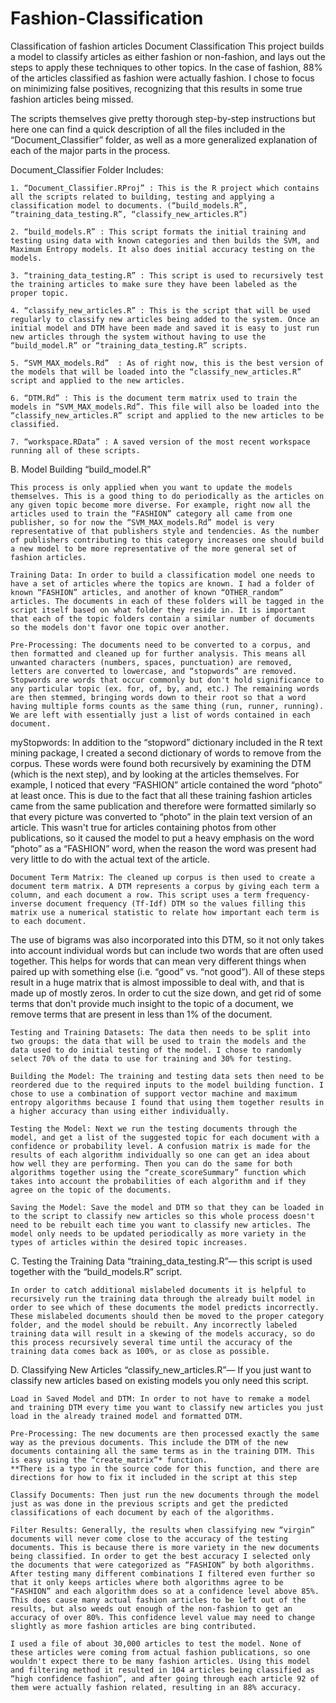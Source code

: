 # Fashion-Classification
Classification of fashion articles 
Document Classification
This project builds a model to classify articles as either fashion or non-fashion, and lays out the steps to apply these techniques to other topics. In the case of fashion, 88% of the articles classified as fashion were actually fashion. I chose to focus on minimizing false positives, recognizing that this results in some true fashion articles being missed. 

The scripts themselves give pretty thorough step-by-step instructions but here one can find a quick description of all the files included in the “Document_Classifier” folder, as well as a more generalized explanation of each of the major parts in the process. 

Document_Classifier Folder Includes: 

	1. “Document_Classifier.RProj” : This is the R project which contains all the scripts related to building, testing and applying a classification model to documents. (“build_models.R”, “training_data_testing.R”, “classify_new_articles.R”) 

	2. “build_models.R” : This script formats the initial training and testing using data with known categories and then builds the SVM, and Maximum Entropy models. It also does initial accuracy testing on the models.

	3. “training_data_testing.R” : This script is used to recursively test the training articles to make sure they have been labeled as the proper topic.

	4. “classify_new_articles.R” : This is the script that will be used regularly to classify new articles being added to the system. Once an initial model and DTM have been made and saved it is easy to just run new articles through the system without having to use the “build_model.R” or “training_data_testing.R” scripts. 

	5. “SVM_MAX_models.Rd”  : As of right now, this is the best version of the models that will be loaded into the “classify_new_articles.R” script and applied to the new articles.

	6. “DTM.Rd” : This is the document term matrix used to train the models in “SVM_MAX_models.Rd”. This file will also be loaded into the “classify_new_articles.R” script and applied to the new articles to be classified. 

	7. “workspace.RData” : A saved version of the most recent workspace running all of these scripts. 

B. Model Building
	“build_model.R”

	This process is only applied when you want to update the models themselves. This is a good thing to do periodically as the articles on any given topic become more diverse. For example, right now all the articles used to train the “FASHION” category all came from one publisher, so for now the “SVM_MAX_models.Rd” model is very representative of that publishers style and tendencies. As the number of publishers contributing to this category increases one should build a new model to be more representative of the more general set of fashion articles. 

	Training Data: In order to build a classification model one needs to have a set of articles where the topics are known. I had a folder of known “FASHION” articles, and another of known “OTHER_random” articles. The documents in each of these folders will be tagged in the script itself based on what folder they reside in. It is important that each of the topic folders contain a similar number of documents so the models don't favor one topic over another. 

	Pre-Processing: The documents need to be converted to a corpus, and then formatted and cleaned up for further analysis. This means all unwanted characters (numbers, spaces, punctuation) are removed, letters are converted to lowercase, and “stopwords” are removed. Stopwords are words that occur commonly but don't hold significance to any particular topic (ex. for, of, by, and, etc.) The remaining words are then stemmed, bringing words down to their root so that a word having multiple forms counts as the same thing (run, runner, running).  We are left with essentially just a list of words contained in each document. 

myStopwords: In addition to the “stopword” dictionary included in the R text mining package, I created a second dictionary of words to remove from the corpus. These words were found both recursively by examining the DTM (which is the next step), and by looking at the articles themselves. For example, I noticed that every “FASHION” article contained the word “photo” at least once. This is due to the fact that all these training fashion articles came from the same publication and therefore were formatted similarly so that every picture was converted to “photo” in the plain text version of an article. This wasn't true for articles containing photos from other publications, so it caused the model to put a heavy emphasis on the word “photo” as a “FASHION” word, when the reason the word was present had very little to do with the actual text of the article. 

	Document Term Matrix: The cleaned up corpus is then used to create a document term matrix. A DTM represents a corpus by giving each term a column, and each document a row. This script uses a term frequency-inverse document frequency (Tf-Idf) DTM so the values filling this matrix use a numerical statistic to relate how important each term is to each document. 
The use of bigrams was also incorporated into this DTM, so it not only takes into account individual words but can include two words that are often used together. This helps for words that can mean very different things when paired up with something else (i.e. “good” vs. “not good”). All of these steps result in a huge matrix that is almost impossible to deal with, and that is made up of mostly zeros. In order to cut the size down, and get rid of some terms that don't provide much insight to the topic of a document, we remove terms that are present in less than 1% of the document. 

	Testing and Training Datasets: The data then needs to be split into two groups: the data that will be used to train the models and the data used to do initial testing of the model. I chose to randomly select 70% of the data to use for training and 30% for testing. 

	Building the Model: The training and testing data sets then need to be reordered due to the required inputs to the model building function. I chose to use a combination of support vector machine and maximum entropy algorithms because I found that using them together results in a higher accuracy than using either individually. 

	Testing the Model: Next we run the testing documents through the model, and get a list of the suggested topic for each document with a confidence or probability level. A confusion matrix is made for the results of each algorithm individually so one can get an idea about how well they are performing. Then you can do the same for both algorithms together using the “create_scoreSummary” function which takes into account the probabilities of each algorithm and if they agree on the topic of the documents. 

	Saving the Model: Save the model and DTM so that they can be loaded in to the script to classify new articles so this whole process doesn't need to be rebuilt each time you want to classify new articles. The model only needs to be updated periodically as more variety in the types of articles within the desired topic increases. 

C. Testing the Training Data
	“training_data_testing.R”— this script is used together with the “build_models.R” script.

	In order to catch additional mislabeled documents it is helpful to recursively run the training data through the already built model in order to see which of these documents the model predicts incorrectly. These mislabeled documents should then be moved to the proper category folder, and the model should be rebuilt. Any incorrectly labeled training data will result in a skewing of the models accuracy, so do this process recursively several time until the accuracy of the training data comes back as 100%, or as close as possible. 

D. Classifying New Articles
	“classify_new_articles.R”— If you just want to classify new articles based on existing models you only need this script. 

	Load in Saved Model and DTM: In order to not have to remake a model and training DTM every time you want to classify new articles you just load in the already trained model and formatted DTM.

	Pre-Processing: The new documents are then processed exactly the same way as the previous documents. This include the DTM of the new documents containing all the same terms as in the training DTM. This is easy using the “create_matrix”* function.
	**There is a typo in the source code for this function, and there are directions for how to fix it included in the script at this step	

	Classify Documents: Then just run the new documents through the model just as was done in the previous scripts and get the predicted classifications of each document by each of the algorithms. 
	
	Filter Results: Generally, the results when classifying new “virgin” documents will never come close to the accuracy of the testing documents. This is because there is more variety in the new documents being classified. In order to get the best accuracy I selected only the documents that were categorized as “FASHION” by both algorithms. After testing many different combinations I filtered even further so that it only keeps articles where both algorithms agree to be “FASHION” and each algorithm does so at a confidence level above 85%. This does cause many actual fashion articles to be left out of the results, but also weeds out enough of the non-fashion to get an accuracy of over 80%. This confidence level value may need to change slightly as more fashion articles are bing contributed.  

	I used a file of about 30,000 articles to test the model. None of these articles were coming from actual fashion publications, so one wouldn't expect there to be many fashion articles. Using this model and filtering method it resulted in 104 articles being classified as “high confidence fashion”, and after going through each article 92 of them were actually fashion related, resulting in an 88% accuracy. 
	


	
